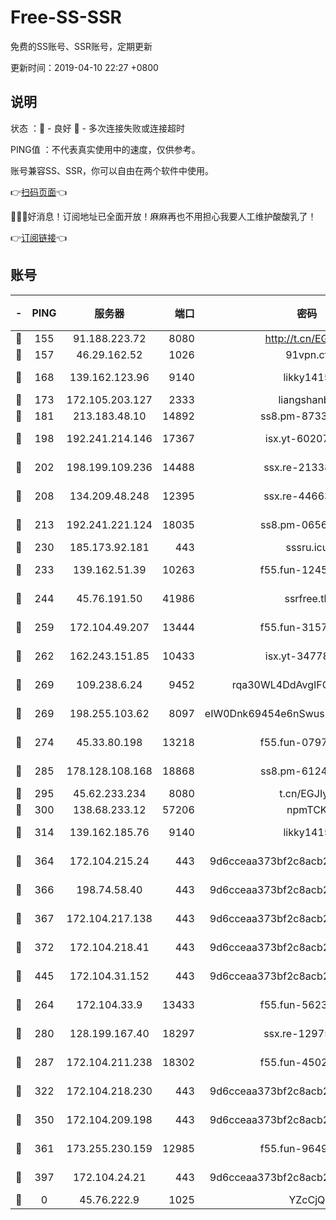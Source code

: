 # Free-SS-SSR

免费的SS账号、SSR账号，定期更新

更新时间：2019-04-10 22:27 +0800

## 说明

状态     ：🙂 - 良好 🙁 - 多次连接失败或连接超时

PING值   ：不代表真实使用中的速度，仅供参考。

账号兼容SS、SSR，你可以自由在两个软件中使用。

👉[扫码页面](https://liesauer.github.io/Free-SS-SSR/)👈

🎉🎉🎉好消息！订阅地址已全面开放！麻麻再也不用担心我要人工维护酸酸乳了！

👉[订阅链接](https://www.liesauer.net/yogurt/subscribe?ACCESS_TOKEN=DAYxR3mMaZAsaqUb)👈

## 账号

|-|PING|服务器|端口|密码|加密方式|区域|
|:----:|:----:|:-----:|-----:|:----:|:----:|:----:|
|🙂|155|91.188.223.72|8080|http://t.cn/EGJIyrl|rc4-md5|RU|
|🙂|157|46.29.162.52|1026|91vpn.cf|rc4-md5|RU|
|🙂|168|139.162.123.96|9140|likky1415|aes-256-cfb|JP|
|🙂|173|172.105.203.127|2333|liangshanbo|chacha20|JP|
|🙂|181|213.183.48.10|14892|ss8.pm-87338912|rc4-md5|RU|
|🙂|198|192.241.214.146|17367|isx.yt-60207601|aes-256-cfb|US|
|🙂|202|198.199.109.236|14488|ssx.re-21338786|aes-256-cfb|US|
|🙂|208|134.209.48.248|12395|ssx.re-44663081|aes-256-cfb|US|
|🙂|213|192.241.221.124|18035|ss8.pm-06567383|aes-256-cfb|US|
|🙂|230|185.173.92.181|443|sssru.icu|rc4-md5|RU|
|🙂|233|139.162.51.39|10263|f55.fun-12455143|aes-256-cfb|SG|
|🙂|244|45.76.191.50|41986|ssrfree.tk|aes-256-cfb|SG|
|🙂|259|172.104.49.207|13444|f55.fun-31573422|aes-256-cfb|SG|
|🙂|262|162.243.151.85|10433|isx.yt-34778816|aes-256-cfb|US|
|🙂|269|109.238.6.24|9452|rqa30WL4DdAvgIFG6Fs3znzTa|aes-256-cfb|FR|
|🙂|269|198.255.103.62|8097|eIW0Dnk69454e6nSwuspv9DmS201tQ0D|aes-256-cfb|US|
|🙂|274|45.33.80.198|13218|f55.fun-07974196|aes-256-cfb|US|
|🙂|285|178.128.108.168|18868|ss8.pm-61244381|aes-256-cfb|SG|
|🙂|295|45.62.233.234|8080|t.cn/EGJIyrl|rc4-md5|CA|
|🙂|300|138.68.233.12|57206|npmTCK|rc4-md5|US|
|🙂|314|139.162.185.76|9140|likky1415|aes-256-cfb|DE|
|🙂|364|172.104.215.24|443|9d6cceaa373bf2c8acb22e60b6a58be6|aes-256-cfb|US|
|🙂|366|198.74.58.40|443|9d6cceaa373bf2c8acb22e60b6a58be6|aes-256-cfb|US|
|🙂|367|172.104.217.138|443|9d6cceaa373bf2c8acb22e60b6a58be6|aes-256-cfb|US|
|🙂|372|172.104.218.41|443|9d6cceaa373bf2c8acb22e60b6a58be6|aes-256-cfb|US|
|🙂|445|172.104.31.152|443|9d6cceaa373bf2c8acb22e60b6a58be6|aes-256-cfb|US|
|🙂|264|172.104.33.9|13433|f55.fun-56236009|aes-256-cfb|SG|
|🙂|280|128.199.167.40|18297|ssx.re-12975235|aes-256-cfb|SG|
|🙂|287|172.104.211.238|18302|f55.fun-45027233|aes-256-cfb|US|
|🙂|322|172.104.218.230|443|9d6cceaa373bf2c8acb22e60b6a58be6|aes-256-cfb|US|
|🙂|350|172.104.209.198|443|9d6cceaa373bf2c8acb22e60b6a58be6|aes-256-cfb|US|
|🙂|361|173.255.230.159|12985|f55.fun-96498038|aes-256-cfb|US|
|🙂|397|172.104.24.21|443|9d6cceaa373bf2c8acb22e60b6a58be6|aes-256-cfb|US|
|🙁|0|45.76.222.9|1025|YZcCjQ|rc4-md5|JP|
